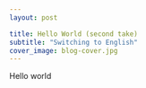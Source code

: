 ```yaml
---
layout: post

title: Hello World (second take)
subtitle: "Switching to English"
cover_image: blog-cover.jpg
---
```

Hello world
